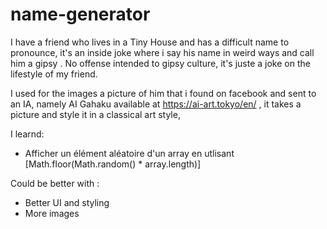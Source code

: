 # name-generator

I have a friend who lives in a Tiny House and has a difficult name to pronounce, it's an inside joke where i say his name in weird ways and call him a gipsy .
No offense intended to gipsy culture, it's juste a joke on the lifestyle of my friend.

I used for the images a picture of him that i found on facebook and sent to an IA, namely AI Gahaku available at https://ai-art.tokyo/en/ , it takes a picture and style it in 
a classical art style, 

I learnd:

<ul>
  <li>Afficher un élément aléatoire d'un array en utlisant [Math.floor(Math.random() * array.length)]</li>
</ul>

Could be better with :

<ul>
  <li>Better UI and styling</li>
  <li>More images</li>
</ul>
